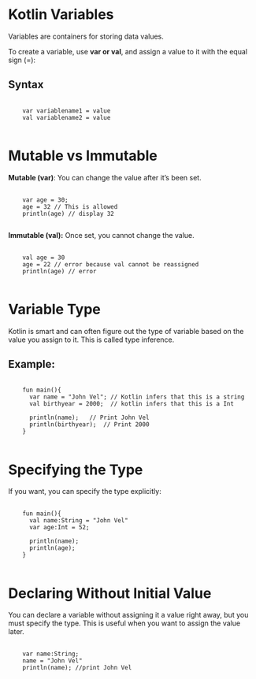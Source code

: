 # Kotlin Variables

Variables are containers for storing data values.

To create a variable, use <b>var or val</b>, and assign a value to it with the equal sign (=):

## Syntax

<pre>
  <code>
    var variablename1 = value
    val variablename2 = value
  </code>
</pre>

# Mutable vs Immutable 

<b>Mutable (var)</b>: You can change the value after it’s been set.

<pre>
  <code>
    var age = 30;
    age = 32 // This is allowed
    println(age) // display 32
  </code>
</pre>

<b>Immutable (val):</b> Once set, you cannot change the value.

<pre>
  <code>
    val age = 30
    age = 22 // error because val cannot be reassigned
    println(age) // error
  </code>
</pre>

# Variable Type

Kotlin is smart and can often figure out the type of variable based on the value you assign to it. This is called type inference.

## Example: 

<pre>
  <code>
    fun main(){
      var name = "John Vel"; // Kotlin infers that this is a string
      val birthyear = 2000;  // kotlin infers that this is a Int

      println(name);   // Print John Vel
      println(birthyear);  // Print 2000
    }
  </code>
</pre>

# Specifying the Type

If you want, you can specify the type explicitly:

<pre>
  <code>
    fun main(){
      val name:String = "John Vel"
      var age:Int = 52;

      println(name);
      println(age);
    }
  </code>
</pre>

# Declaring Without Initial Value

You can declare a variable without assigning it a value right away, but you must specify the type. This is useful when you want to assign the value later.

<pre>
  <code>
    var name:String;
    name = "John Vel"
    println(name); //print John Vel
  </code>
</pre>

